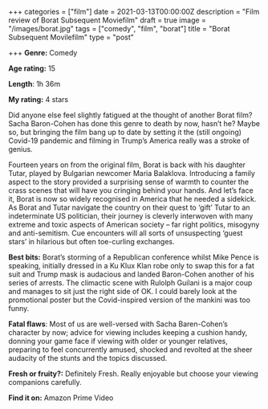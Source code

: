 +++
categories = ["film"]
date = 2021-03-13T00:00:00Z
description = "Film review of Borat Subsequent Moviefilm"
draft = true
image = "/images/borat.jpg"
tags = ["comedy", "film", "borat"]
title = "Borat Subsequent Movilefilm"
type = "post"

+++
**Genre:** Comedy

**Age rating:** 15

**Length**: 1h 36m

**My rating:** 4 stars

Did anyone else feel slightly fatigued at the thought of another Borat film? Sacha Baron-Cohen has done this genre to death by now, hasn’t he? Maybe so, but bringing the film bang up to date by setting it the (still ongoing) Covid-19 pandemic and filming in Trump’s America really was a stroke of genius.

Fourteen years on from the original film, Borat is back with his daughter Tutar, played by Bulgarian newcomer Maria Balaklova. Introducing a family aspect to the story provided a surprising sense of warmth to counter the crass scenes that will have you cringing behind your hands. And let’s face it, Borat is now so widely recognised in America that he needed a sidekick. As Borat and Tutar navigate the country on their quest to ‘gift’ Tutar to an indeterminate US politician, their journey is cleverly interwoven with many extreme and toxic aspects of American society – far right politics, misogyny and anti-semitism. Cue encounters will all sorts of unsuspecting ‘guest stars’ in hilarious but often toe-curling exchanges.

**Best bits:** Borat’s storming of a Republican conference whilst Mike Pence is speaking, initially dressed in a Ku Klux Klan robe only to swap this for a fat suit and Trump mask is audacious and landed Baron-Cohen another of his series of arrests. The climactic scene with Rulolph Guilani is a major coup and manages to sit just the right side of OK. I could barely look at the promotional poster but the Covid-inspired version of the mankini was too funny.

**Fatal flaws**: Most of us are well-versed with Sacha Baren-Cohen’s character by now; advice for viewing includes keeping a cushion handy, donning your game face if viewing with older or younger relatives, preparing to feel concurrently amused, shocked and revolted at the sheer audacity of the stunts and the topics discussed.

**Fresh or fruity?:** Definitely Fresh. Really enjoyable but choose your viewing companions carefully.

**Find it on:** Amazon Prime Video